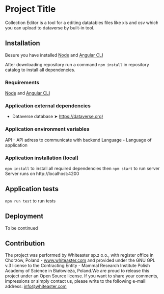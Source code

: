 # Project Title

Collection Editor is a tool for a editing datatables files like xls and csv which you can upload to dataverse by built-in tool.

## Installation

Besure you have installed [Node](https://nodejs.org/en/ 'Node') and [Angular CLI](https://github.com/angular/angular-cli#installation 'Angular CLI')

After downloading repository run a command `npm install` in repository catalog to install all dependencies.

### Requirements

[Node](https://nodejs.org/en/ 'Node') and [Angular CLI](https://github.com/angular/angular-cli#installation 'Angular CLI')

### Application external dependencies

- Dataverse database ➤ https://dataverse.org/

### Application environment variables

API - API adress to communicate with backend
Language - Language of application

### Application installation (local)

`npm install` to install all required dependencies then
`npm start` to run server
Server runs on http://localhost:4200

## Application tests

`npm run test` to run tests

## Deployment

To be continued

## Contribution

The project was performed by Whiteaster sp.z o.o., with register office in Chorzów, Poland - www.whiteaster.com and provided under the GNU GPL v.3 license to the Contracting Entity - Mammal Research Institute Polish Academy of Science in Białowieża, Poland.We are proud to release this project under an Open Source license. If you want to share your comments, impressions or simply contact us, please write to the following e-mail address: info@whiteaster.com
